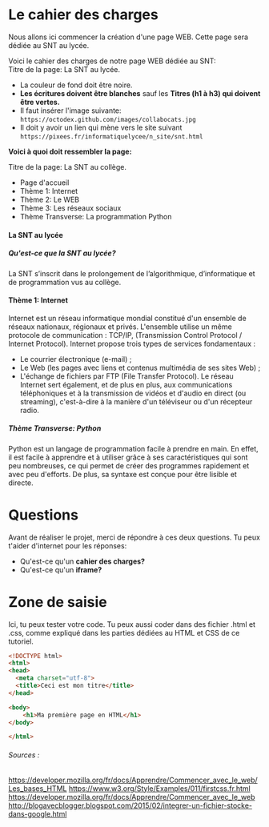 # Le cahier des charges
Nous allons ici commencer la création d'une page WEB. Cette page sera dédiée au SNT au lycée.

Voici le cahier des charges de notre page WEB dédiée au SNT:<br>
Titre de la page: La SNT au lycée.<br>
* La couleur de fond doit être noire.
* **Les écritures doivent être blanches** sauf les **Titres (h1 à h3) qui doivent être vertes.**
* Il faut insérer l'image suivante: `https://octodex.github.com/images/collabocats.jpg`
* Il doit y avoir un lien qui mène vers le site suivant `https://pixees.fr/informatiquelycee/n_site/snt.html`


**Voici à quoi doit ressembler la page:**<br>

Titre de la page: La SNT au collège.<br>
* Page d'accueil
* Thème 1: Internet
* Thème 2: Le WEB
* Thème 3: Les réseaux sociaux
* Thème Transverse: La programmation Python

#### La SNT au lycée
##### Qu'est-ce que la SNT au lycée?
La SNT s’inscrit dans le prolongement de l’algorithmique, d’informatique et de programmation vus au collège.
#### Thème 1: Internet
Internet est un réseau informatique mondial constitué d'un ensemble de réseaux nationaux, régionaux et privés. L'ensemble utilise un même protocole de communication : TCP/IP, (Transmission Control Protocol / Internet Protocol).
Internet propose trois types de services fondamentaux :
+ Le courrier électronique (e-mail) ;
+ Le Web (les pages avec liens et contenus multimédia de ses sites Web) ;
+ L'échange de fichiers par FTP (File Transfer Protocol).
Le réseau Internet sert également, et de plus en plus, aux communications téléphoniques et à la transmission de vidéos et d'audio en direct (ou streaming), c'est-à-dire à la manière d'un téléviseur ou d'un récepteur radio. 
##### Thème Transverse: Python
Python est un langage de programmation facile à prendre en main.
En effet, il est facile à apprendre et à utiliser grâce à ses caractéristiques qui sont peu nombreuses, ce qui permet de créer des programmes rapidement et avec peu d'efforts.
De plus, sa syntaxe est conçue pour être lisible et directe. 

# Questions
Avant de réaliser le projet, merci de répondre à ces deux questions. Tu peux t'aider d'internet pour les réponses:
+ Qu'est-ce qu'un **cahier des charges?**
+ Qu'est-ce qu'un **iframe?**

# Zone de saisie
Ici, tu peux tester votre code.
Tu peux aussi coder dans des fichier .html et .css, comme expliqué dans les parties dédiées au HTML et CSS de ce tutoriel.

```html runnable
<!DOCTYPE html>
<html>
<head>
  <meta charset="utf-8">
  <title>Ceci est mon titre</title>
</head>

<body>
    <h1>Ma première page en HTML</h1>
</body>

</html>
```

###### Sources :

<https://developer.mozilla.org/fr/docs/Apprendre/Commencer_avec_le_web/Les_bases_HTML>
<https://www.w3.org/Style/Examples/011/firstcss.fr.html>
<https://developer.mozilla.org/fr/docs/Apprendre/Commencer_avec_le_web>
<http://blogavecblogger.blogspot.com/2015/02/integrer-un-fichier-stocke-dans-google.html>
